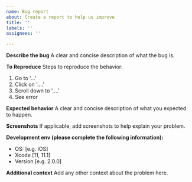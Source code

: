 ```yaml
---
name: Bug report
about: Create a report to help us improve
title: ''
labels: ''
assignees: ''

---
```


**Describe the bug**
A clear and concise description of what the bug is.

**To Reproduce**
Steps to reproduce the behavior:
1. Go to '...'
2. Click on '....'
3. Scroll down to '....'
4. See error

**Expected behavior**
A clear and concise description of what you expected to happen.

**Screenshots**
If applicable, add screenshots to help explain your problem.

**Development env (please complete the following information):**
 - OS: [e.g. iOS]
 - Xcode [11, 11.1]
 - Version [e.g. 2.0.0]

**Additional context**
Add any other context about the problem here.
